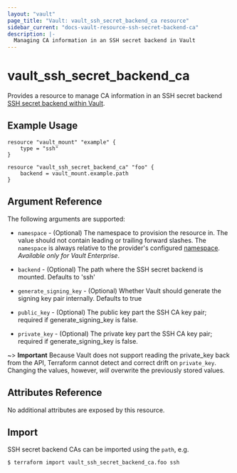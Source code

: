 ```yaml
---
layout: "vault"
page_title: "Vault: vault_ssh_secret_backend_ca resource"
sidebar_current: "docs-vault-resource-ssh-secret-backend-ca"
description: |-
  Managing CA information in an SSH secret backend in Vault
---
```


# vault\_ssh\_secret\_backend\_ca

Provides a resource to manage CA information in an SSH secret backend
[SSH secret backend within Vault](https://www.vaultproject.io/docs/secrets/ssh/index.html).

## Example Usage

```hcl
resource "vault_mount" "example" {
    type = "ssh"
}

resource "vault_ssh_secret_backend_ca" "foo" {
    backend = vault_mount.example.path
}
```

## Argument Reference

The following arguments are supported:

* `namespace` - (Optional) The namespace to provision the resource in.
  The value should not contain leading or trailing forward slashes.
  The `namespace` is always relative to the provider's configured [namespace](../index.html#namespace).
   *Available only for Vault Enterprise*.

* `backend` - (Optional) The path where the SSH secret backend is mounted. Defaults to 'ssh'

* `generate_signing_key` - (Optional) Whether Vault should generate the signing key pair internally. Defaults to true

* `public_key` - (Optional) The public key part the SSH CA key pair; required if generate_signing_key is false.

* `private_key` - (Optional) The private key part the SSH CA key pair; required if generate_signing_key is false.

~> **Important** Because Vault does not support reading the private_key back from the API, Terraform cannot detect
and correct drift on `private_key`. Changing the values, however, _will_ overwrite the previously stored values.


## Attributes Reference

No additional attributes are exposed by this resource.

## Import

SSH secret backend CAs can be imported using the `path`, e.g.

```
$ terraform import vault_ssh_secret_backend_ca.foo ssh
```
